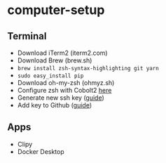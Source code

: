 # computer-setup

## Terminal

- Download iTerm2 (iterm2.com)
- Download Brew (brew.sh)
- `brew install zsh-syntax-highlighting git yarn`
- `sudo easy_install pip`
- Download oh-my-zsh (ohmyz.sh)
- Configure zsh with Cobolt2 [here](https://github.com/RobertBMerriman/Cobalt2-iterm)
- Generate new ssh key ([guide](https://help.github.com/en/enterprise/2.15/user/articles/generating-a-new-ssh-key-and-adding-it-to-the-ssh-agent))
- Add key to Github ([guide](https://help.github.com/en/enterprise/2.15/user/articles/adding-a-new-ssh-key-to-your-github-account))


## Apps

- Clipy
- Docker Desktop
